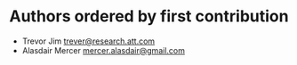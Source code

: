 # Authors ordered by first contribution

* Trevor Jim <trever@research.att.com>
* Alasdair Mercer <mercer.alasdair@gmail.com>
